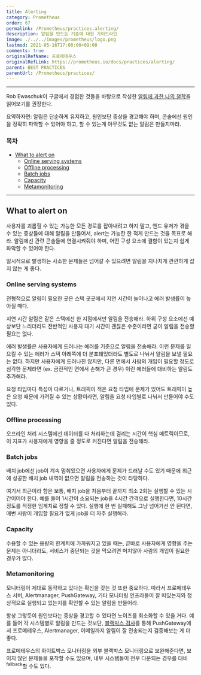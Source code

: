 ```yaml
---
title: Alerting
category: Prometheus
order: 67
permalink: /Prometheus/practices.alerting/
description: 알림을 만드는 기준에 대한 가이드라인
image: ./../../images/prometheus/logo.png
lastmod: 2021-05-16T17:00:00+09:00
comments: true
originalRefName: 프로메테우스
originalRefLink: https://prometheus.io/docs/practices/alerting/
parent: BEST PRACTICES
parentUrl: /Prometheus/practices/
---
```


---

Rob Ewaschuk이 구글에서 경험한 것들을 바탕으로 작성한 [알림에 과한 나의 철학](https://docs.google.com/a/boxever.com/document/d/199PqyG3UsyXlwieHaqbGiWVa8eMWi8zzAn0YfcApr8Q/edit)을 읽어보기를 권장한다.

요약하자면: 알림은 단순하게 유지하고, 원인보단 증상을 경고해야 하며, 콘솔에선 원인을 정확히 파악할 수 있어야 하고, 할 수 있는게 아무것도 없는 알림은 만들지마라.

### 목차

- [What to alert on](#what-to-alert-on)
  + [Online serving systems](#online-serving-systems)
  + [Offline processing](#offline-processing)
  + [Batch jobs](#batch-jobs)
  + [Capacity](#capacity)
  + [Metamonitoring](#metamonitoring)
    
---

## What to alert on

사용자를 괴롭힐 수 있는 가능한 모든 경로를 잡아내려고 하지 말고, 엔드 유저가 겪을 수 있는 증상들에 대해 알림을 만들어서, alert는 가능한 한 적게 만드는 것을 목표로 해라. 알림에선 관련 콘솔들에 연결시켜줘야 하며, 어떤 구성 요소에 결함이 있는지 쉽게 파악할 수 있어야 한다.

일시적으로 발생하는 사소한 문제들은 넘어갈 수 있으려면 알림을 지나치게 깐깐하게 잡지 않는 게 좋다.

### Online serving systems

전형적으로 알림이 필요한 곳은 스택 곳곳에서 지연 시간이 늘어나고 에러 발생률이 높아질 때다.

지연 시간 알림은 같은 스택에선 한 지점에서만 알림을 전송해라. 하위 구성 요소에선 예상보단 느리더라도 전반적인 사용자 대기 시간이 괜찮은 수준이라면 굳이 알림을 전송할 필요는 없다.

에러 발생률은 사용자에게 드러나는 에러를 기준으로 알림을 전송해라. 이런 문제를 일으킬 수 있는 에러가 스택 아래쪽에 더 분포돼있더라도 별도로 나눠서 알림을 보낼 필요는 없다. 하지만 사용자에게 드러나진 않지만, 다른 면에서 사람의 개입이 필요할 정도로 심각한 문제라면 (ex. 금전적인 면에서 손해가 큰 경우) 이런 에러들에 대비하는 알림도 추가해라.

요청 타입마다 특성이 다르거나, 트래픽이 적은 요청 타입에 문제가 있어도 트래픽이 높은 요청 때문에 가려질 수 있는 상황이라면, 알림을 요청 타입별로 나눠서 만들어야 수도 있다.

### Offline processing

오프라인 처리 시스템에선 데이터를 다 처리하는데 걸리는 시간이 핵심 메트릭이므로, 이 지표가 사용자에게 영향을 줄 정도로 커진다면 알림을 전송해라.

### Batch jobs

배치 job에선 job이 계속 멈춰있으면 사용자에게 문제가 드러날 수도 있기 때문에 최근에 성공한 배치 job 내역이 없으면 알림을 전송하는 것이 타당하다.

여기서 최근이라 함은 보통, 배치 job을 처음부터 끝까지 최소 2회는 실행할 수 있는 시간이어야 한다. 예를 들어 1시간이 소요되는 job을 4시간 간격으로 실행한다면, 10시간 정도를 적정한 임계치로 정할 수 있다. 실행에 한 번 실패해도 그냥 넘어가선 안 된다면, 매번 사람이 개입할 필요가 없게 job을 더 자주 실행해라.

### Capacity

수용할 수 있는 용량의 한계치에 가까워지고 있을 때는, 곧바로 사용자에게 영향을 주는 문제는 아니더라도, 서비스가 중단되는 것을 막으려면 머지않아 사람의 개입이 필요한 경우가 많다.

### Metamonitoring

모니터링이 제대로 동작하고 있다는 확신을 갖는 것 또한 중요하다. 따라서 프로메테우스 서버, Alertmanager, PushGateway, 기타 모니터링 인프라들이 잘 떠있는지와 정상적으로 실행되고 있는지를 확인할 수 있는 알림을 만들어라.

항상 그렇듯이 원인보다는 증상을 경고할 수 있다면 노이즈를 최소화할 수 있을 거다. 예를 들어 각 시스템별로 알림을 만드는 것보단, [블랙박스 검사](https://ko.wikipedia.org/wiki/%EB%B8%94%EB%9E%99%EB%B0%95%EC%8A%A4_%EA%B2%80%EC%82%AC)를 통해 PushGateway에서 프로메테우스, Alertmanager, 이메일까지 알림이 잘 전송되는지 검증해보는 게 더 좋다.

프로메테우스의 화이트박스 모니터링을 외부 블랙박스 모니터링으로 보완해준다면, 보이지 않던 문제들을 포착할 수도 있으며, 내부 시스템들이 전부 다운되는 경우를 대비<sup>fallback</sup>할 수도 있다.
